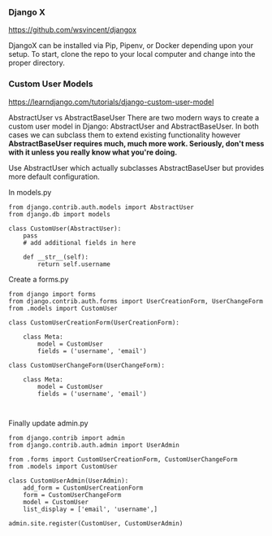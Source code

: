 ### Django X

https://github.com/wsvincent/djangox

DjangoX can be installed via Pip, Pipenv, or Docker depending upon your setup. To start, clone the repo to your local computer and change into the proper directory.


### Custom User Models

https://learndjango.com/tutorials/django-custom-user-model

AbstractUser vs AbstractBaseUser
There are two modern ways to create a custom user model in Django: AbstractUser and AbstractBaseUser. In both cases we can subclass them to extend existing functionality however **AbstractBaseUser requires much, much more work. Seriously, don't mess with it unless you really know what you're doing.**

Use AbstractUser which actually subclasses AbstractBaseUser but provides more default configuration.

In models.py

``` 
from django.contrib.auth.models import AbstractUser
from django.db import models

class CustomUser(AbstractUser):
    pass
    # add additional fields in here

    def __str__(self):
        return self.username 
```

Create a forms.py
```
from django import forms
from django.contrib.auth.forms import UserCreationForm, UserChangeForm
from .models import CustomUser

class CustomUserCreationForm(UserCreationForm):

    class Meta:
        model = CustomUser
        fields = ('username', 'email')

class CustomUserChangeForm(UserChangeForm):

    class Meta:
        model = CustomUser
        fields = ('username', 'email')



```

Finally update admin.py

```
from django.contrib import admin
from django.contrib.auth.admin import UserAdmin

from .forms import CustomUserCreationForm, CustomUserChangeForm
from .models import CustomUser

class CustomUserAdmin(UserAdmin):
    add_form = CustomUserCreationForm
    form = CustomUserChangeForm
    model = CustomUser
    list_display = ['email', 'username',]

admin.site.register(CustomUser, CustomUserAdmin)
```
